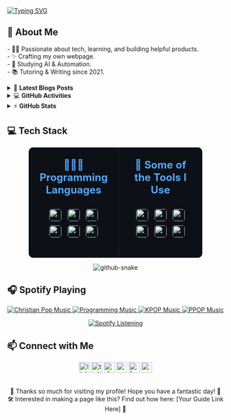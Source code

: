 <a href="https://git.io/typing-svg"><img src="https://readme-typing-svg.demolab.com?font=Fira+Code&size=30&duration=3000&pause=2000&color=4493F8&width=435&lines=Hello+World%2C+I'm+Duyen%F0%9F%91%8B%F0%9F%8F%BC" alt="Typing SVG" /></a>

<h2 align="left">💫 About Me</h2>

<p align="left">
  - 👧🏻 Passionate about tech, learning, and building helpful products.<br>
  - ✨ Crafting my own webpage.<br>
  - 🌸 Studying AI & Automation.<br>
  - 📚 Tutoring & Writing since 2021.
</p>

<!--START_SECTION:post-blog-->
<details>
    <summary>&#128240 <b>Latest Blogs Posts</b></summary><br/>
    <!--NOTE:post-blog-->
</details>
<!--END_SECTION:post-blog-->

<!--START_SECTION:activity-->
<details>
    <summary>&#128187 <b>GitHub Activities</b></summary><br/>
    <!--NOTE:activity-->
</details>
<!--END_SECTION:activity-->

<details>
    <summary>&#9889 <b>GitHub Stats</b></summary><br/>

<div align="center">
  <img src="https://github-profile-trophy.vercel.app?username=cmduyen&theme=darkhub&no-bg=false&no-frame=true" height="130" alt="trophy graph" />
</div>

<div align="center">
  <img src="https://github-readme-stats.vercel.app/api?username=cmduyen&hide_title=true&hide_rank=true&show_icons=true&include_all_commits=true&count_private=true&disable_animations=true&theme=dark&locale=en&hide_border=true" height="130" alt="stats graph" />
  <img src="https://github-readme-stats.vercel.app/api/top-langs?username=cmduyen&locale=en&hide_title=false&layout=compact&card_width=320&langs_count=5&theme=dark&hide_border=true" height="130" alt="languages graph" />
</div>

</details>

<h2 align="left">💻 Tech Stack</h2>

<p align="center">
  <table style="border: none; width: 80%; max-width: 700px; border-collapse: collapse; background-color: #0d1117; border-radius: 10px; overflow: hidden; margin: 0 auto;">
    <tr style="border: none;">
      <td valign="top" style="width: 50%; padding: 25px; border-right: 1px solid #21262d; box-sizing: border-box;">
        <h3 style="font-family: -apple-system,BlinkMacSystemFont,Segoe UI,Helvetica,Arial,sans-serif,Apple Color Emoji,Segoe UI Emoji; font-size: 24px; color: #58a6ff; margin-top: 0; margin-bottom: 25px; text-align: center;">
          👨🏻‍💻 <span style="font-weight: bold;">Programming Languages</span>
        </h3>
        <p style="margin-top: 0; text-align: center;">
          <img style="margin: 5px; vertical-align: middle; height: 28px; border-radius: 5px;" alt="Python" src="https://img.shields.io/badge/Python-3776AB.svg?style=for-the-badge&logo=python&logoColor=white" />
          <img style="margin: 5px; vertical-align: middle; height: 28px; border-radius: 5px;" alt="JavaScript" src="https://img.shields.io/badge/JavaScript-F7DF1E.svg?style=for-the-badge&logo=javascript&logoColor=black" />
          <img style="margin: 5px; vertical-align: middle; height: 28px; border-radius: 5px;" alt="HTML" src="https://img.shields.io/badge/HTML-E34F26.svg?style=for-the-badge&logo=html5&logoColor=white" />
          <img style="margin: 5px; vertical-align: middle; height: 28px; border-radius: 5px;" alt="CSS" src="https://img.shields.io/badge/CSS-1572B6.svg?style=for-the-badge&logo=css3&logoColor=white" />
          <img style="margin: 5px; vertical-align: middle; height: 28px; border-radius: 5px;" alt="Powershell" src="https://img.shields.io/badge/PowerShell-5391FE.svg?style=for-the-badge&logo=powershell&logoColor=white" />
          <img style="margin: 5px; vertical-align: middle; height: 28px; border-radius: 5px;" alt="React" src="https://img.shields.io/badge/React-61DAFB.svg?style=for-the-badge&logo=react&logoColor=black" />
        </p>
      </td>
      <td valign="top" style="width: 50%; padding: 25px; box-sizing: border-box;">
        <h3 style="font-family: -apple-system,BlinkMacSystemFont,Segoe UI,Helvetica,Arial,sans-serif,Apple Color Emoji,Segoe UI Emoji; font-size: 24px; color: #58a6ff; margin-top: 0; margin-bottom: 25px; text-align: center;">
          🚀 <span style="font-weight: bold;">Some of the Tools I Use</span>
        </h3>
        <p style="margin-top: 0; text-align: center;">
          <img style="margin: 5px; vertical-align: middle; height: 28px; border-radius: 5px;" alt="VS Code" src="https://img.shields.io/badge/VS%20Code-007ACC.svg?style=for-the-badge&logo=visual-studio-code&logoColor=white" />
          <img style="margin: 5px; vertical-align: middle; height: 28px; border-radius: 5px;" alt="Figma" src="https://img.shields.io/badge/Figma-F24E1E.svg?style=for-the-badge&logo=figma&logoColor=white" />
          <img style="margin: 5px; vertical-align: middle; height: 28px; border-radius: 5px;" alt="GitHub" src="https://img.shields.io/badge/GitHub-181717.svg?style=for-the-badge&logo=github&logoColor=white" />
          <img style="margin: 5px; vertical-align: middle; height: 28px; border-radius: 5px;" alt="Git" src="https://img.shields.io/badge/Git-F05032.svg?style=for-the-badge&logo=git&logoColor=white" />
          <img style="margin: 5px; vertical-align: middle; height: 28px; border-radius: 5px;" alt="Obsidian" src="https://img.shields.io/badge/Obsidian-7C3AED.svg?style=for-the-badge&logo=obsidian&logoColor=white" />
          <img style="margin: 5px; vertical-align: middle; height: 28px; border-radius: 5px;" alt="Canva" src="https://img.shields.io/badge/Canva-00C4CC.svg?style=for-the-badge&logo=canva&logoColor=white" />
        </p>
      </td>
    </tr>
  </table>
</p>

<div align="center">
  <picture>
    <source media="(prefers-color-scheme: dark)" srcset="https://github.com/cmduyen/justduyen/blob/output/github-snake-dark.svg" />
    <source media="(prefers-color-scheme: light)" srcset="https://github.com/cmduyen/justduyen/blob/output/ocean.gif" />
    <img alt="github-snake" src="https://github.com/cmduyen/justduyen/blob/output/github-snake.svg" />
  </picture>
</div>

## 🎧 Spotify Playing
<p align="center">
  <a href="https://open.spotify.com/playlist/0eufhXK7WPSiiwPcaz3Jq7?si=839465c918394657" target="_blank">
    <img src="https://img.shields.io/badge/Christian%20Pop%20Music-%231DB954.svg?&style=for-the-badge&logo=spotify&logoColor=white" alt="Christian Pop Music">
  </a>
  <a href="https://open.spotify.com/playlist/1FWq5Cu05LmtSHgFEXRnZO?si=FozGJF9nRXq2wTv_JpN2wQ" target="_blank">
    <img src="https://img.shields.io/badge/Programming%20Music-%231DB954.svg?&style=for-the-badge&logo=spotify&logoColor=white" alt="Programming Music">
  </a>
  <a href="https://open.spotify.com/playlist/2DFExFNWYOwQMZy6wUeCxX?si=s1Ndgj8hTg-r8zLlvRgv1Q" target="_blank">
    <img src="https://img.shields.io/badge/KPOP%20Music-%231DB954.svg?&style=for-the-badge&logo=spotify&logoColor=white" alt="KPOP Music">
  </a>
  <a href="https://open.spotify.com/playlist/58bZKfJFpUl2CwWET1QJ3X?si=259YV8_VRS-IKHsFZMmPTQ" target="_blank">
    <img src="https://img.shields.io/badge/PPOP%20Music-%231DB954.svg?&style=for-the-badge&logo=spotify&logoColor=white" alt="PPOP Music">
  </a>
</p>

<p align="center">
  <a href="https://open.spotify.com/user/vmt7lpqdatuelp2chw7ur2p2l" target="_blank">
    <img src="https://readme-spotify.warengonzaga.com/api/spotify" alt="Spotify Listening">
  </a>
</p>

<h2 align="left">📫 Connect with Me</h2>

<div align="center">
  <img src="https://img.shields.io/static/v1?message=LinkedIn&logo=linkedin&label=&color=0077B5&logoColor=white&labelColor=&style=for-the-badge" height="25" alt="linkedin logo" />
  <img src="https://img.shields.io/static/v1?message=Twitch&logo=twitch&label=&color=9146FF&logoColor=white&labelColor=&style=for-the-badge" height="25" alt="twitter logo" />
  <img src="https://img.shields.io/static/v1?message=Discord&logo=discord&label=&color=7289DA&logoColor=white&labelColor=&style=for-the-badge" height="25" alt="discord logo" />
  <img src="https://img.shields.io/static/v1?message=Youtube&logo=youtube&label=&color=FF0000&logoColor=white&labelColor=&style=for-the-badge" height="25" alt="youtube logo" />
  <img src="https://img.shields.io/static/v1?message=Facebook&logo=facebook&label=&color=1877F2&logoColor=white&labelColor=&style=for-the-badge" height="25" alt="facebook logo" />
  <img src="https://img.shields.io/static/v1?message=Gmail&logo=gmail&label=&color=D14836&logoColor=white&labelColor=&style=for-the-badge" height="25" alt="gmail logo" />
</div>
<br>
<p align="center">
  🌟 Thanks so much for visiting my profile! Hope you have a fantastic day! 👋<br>
  🛠️ Interested in making a page like this? Find out how here: [Your Guide Link Here] 🚀
</p>
